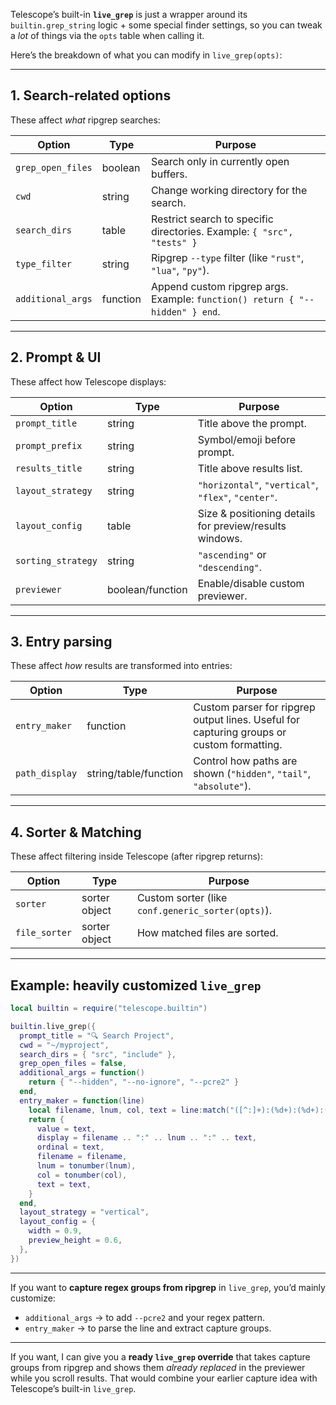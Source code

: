 Telescope’s built-in **`live_grep`** is just a wrapper around its
`builtin.grep_string` logic + some special finder settings, so you can tweak a
_lot_ of things via the `opts` table when calling it.

Here’s the breakdown of what you can modify in `live_grep(opts)`:

______________________________________________________________________

## **1. Search-related options**

These affect _what_ ripgrep searches:

| Option | Type | Purpose |
| ----------------- | -------- | ---------------------------------------------------------------------------- |
| `grep_open_files` | boolean | Search only in currently open buffers. |
| `cwd` | string | Change working directory for the search. |
| `search_dirs` | table | Restrict search to specific directories. Example: `{ "src", "tests" }` |
| `type_filter` | string | Ripgrep `--type` filter (like `"rust"`, `"lua"`, `"py"`). |
| `additional_args` | function | Append custom ripgrep args. Example: `function() return { "--hidden" } end`. |

______________________________________________________________________

## **2. Prompt & UI**

These affect how Telescope displays:

| Option | Type | Purpose |
| ------------------ | ---------------- | ------------------------------------------------------- |
| `prompt_title` | string | Title above the prompt. |
| `prompt_prefix` | string | Symbol/emoji before prompt. |
| `results_title` | string | Title above results list. |
| `layout_strategy` | string | `"horizontal"`, `"vertical"`, `"flex"`, `"center"`. |
| `layout_config` | table | Size & positioning details for preview/results windows. |
| `sorting_strategy` | string | `"ascending"` or `"descending"`. |
| `previewer` | boolean/function | Enable/disable custom previewer. |

______________________________________________________________________

## **3. Entry parsing**

These affect _how_ results are transformed into entries:

| Option | Type | Purpose |
| -------------- | --------------------- | ----------------------------------------------------------------------------------------- |
| `entry_maker` | function | Custom parser for ripgrep output lines. Useful for capturing groups or custom formatting. |
| `path_display` | string/table/function | Control how paths are shown (`"hidden"`, `"tail"`, `"absolute"`). |

______________________________________________________________________

## **4. Sorter & Matching**

These affect filtering inside Telescope (after ripgrep returns):

| Option | Type | Purpose |
| ------------- | ------------- | ------------------------------------------------- |
| `sorter` | sorter object | Custom sorter (like `conf.generic_sorter(opts)`). |
| `file_sorter` | sorter object | How matched files are sorted. |

______________________________________________________________________

## **Example: heavily customized `live_grep`**

```lua
local builtin = require("telescope.builtin")

builtin.live_grep({
  prompt_title = "🔍 Search Project",
  cwd = "~/myproject",
  search_dirs = { "src", "include" },
  grep_open_files = false,
  additional_args = function()
    return { "--hidden", "--no-ignore", "--pcre2" }
  end,
  entry_maker = function(line)
    local filename, lnum, col, text = line:match("([^:]+):(%d+):(%d+):(.*)")
    return {
      value = text,
      display = filename .. ":" .. lnum .. ":" .. text,
      ordinal = text,
      filename = filename,
      lnum = tonumber(lnum),
      col = tonumber(col),
      text = text,
    }
  end,
  layout_strategy = "vertical",
  layout_config = {
    width = 0.9,
    preview_height = 0.6,
  },
})
```

______________________________________________________________________

If you want to **capture regex groups from ripgrep** in `live_grep`, you’d
mainly customize:

- `additional_args` → to add `--pcre2` and your regex pattern.
- `entry_maker` → to parse the line and extract capture groups.

______________________________________________________________________

If you want, I can give you a **ready `live_grep` override** that takes capture
groups from ripgrep and shows them _already replaced_ in the previewer while you
scroll results. That would combine your earlier capture idea with Telescope’s
built-in `live_grep`.
